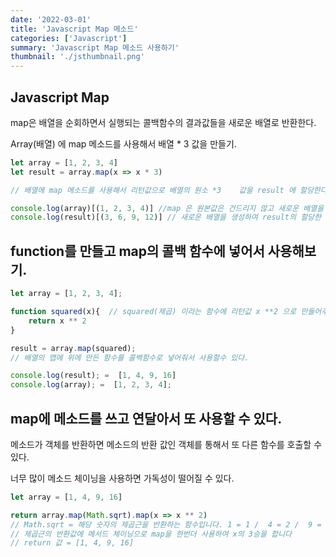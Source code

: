 ```yaml
---
date: '2022-03-01'
title: 'Javascript Map 메소드'
categories: ['Javascript']
summary: 'Javascript Map 메소드 사용하기'
thumbnail: './jsthumbnail.png'
---
```


## Javascript Map

map은 배열을 순회하면서 실행되는 콜백함수의 결과값들을 새로운 배열로 반환한다.

Array(배열) 에 map 메소드를 사용해서 배열 \* 3 값을 만들기.

```javascript
let array = [1, 2, 3, 4]
let result = array.map(x => x * 3)

// 배열에 map 메소드를 사용해서 리턴값으로 배열의 원소 *3	값을 result 에 할당한다.

console.log(array)[(1, 2, 3, 4)] //map 은 원본값은 건드리지 않고 새로운 배열을 생성하여 리턴한다.
console.log(result)[(3, 6, 9, 12)] // 새로운 배열을 생성하여 result의 할당한 결과값.
```

## function를 만들고 map의 콜백 함수에 넣어서 사용해보기.

```javascript
let array = [1, 2, 3, 4];

function squared(x){  // squared(제곱) 이라는 함수에 리턴값 x **2 으로 만들어주고
    return x ** 2
}

result = array.map(squared);
// 배열의 맵에 위에 만든 함수를 콜백함수로 넣어줘서 사용할수 있다.

console.log(result); =  [1, 4, 9, 16]
console.log(array); =  [1, 2, 3, 4];
```

## map에 메소드를 쓰고 연달아서 또 사용할 수 있다.

메소드가 객체를 반환하면 메소드의 반환 값인 객체를 통해서 또 다른 함수를 호출할 수 있다.

너무 많이 메소드 체이닝을 사용하면 가독성이 떨어질 수 있다.

```javascript
let array = [1, 4, 9, 16]

return array.map(Math.sqrt).map(x => x ** 2)
// Math.sqrt = 해당 숫자의 제곱근을 반환하는 함수입니다. 1 = 1 /  4 = 2 /  9 = 3  / 16 = 4
// 제곱근의 반환값에 메서드 체이닝으로 map을 한번더 사용하여 x의 3승을 합니다
// return 값 = [1, 4, 9, 16]
```
